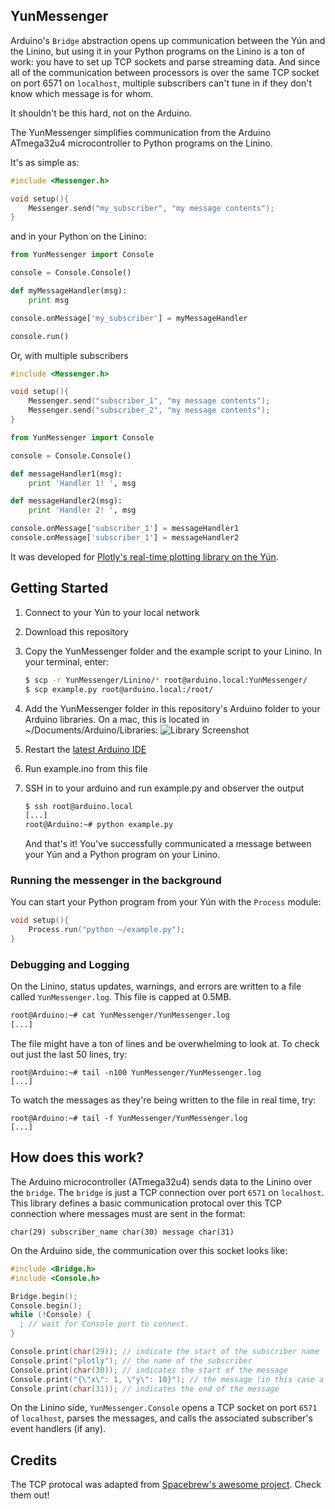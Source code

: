 ## YunMessenger

Arduino's `Bridge` abstraction opens up communication between the Yún and the Linino, but using it in your Python programs on the Linino is a ton of work: you have to set up TCP sockets and parse streaming data. And since all of the communication between processors is over the same TCP socket on port 6571 on `localhost`, multiple subscribers can't tune in if they don't know which message is for whom.

It shouldn't be this hard, not on the Arduino.

The YunMessenger simplifies communication from the Arduino ATmega32u4 microcontroller to Python programs on the Linino.

It's as simple as:

```C
#include <Messenger.h>

void setup(){
    Messenger.send("my_subscriber", "my message contents");
}
```

and in your Python on the Linino:
```python
from YunMessenger import Console

console = Console.Console()

def myMessageHandler(msg):
    print msg

console.onMessage['my_subscriber'] = myMessageHandler

console.run()
```

Or, with multiple subscribers
```C
#include <Messenger.h>

void setup(){
    Messenger.send("subscriber_1", "my message contents");
    Messenger.send("subscriber_2", "my message contents");
}
```

```python
from YunMessenger import Console

console = Console.Console()

def messageHandler1(msg):
    print 'Handler 1! ', msg

def messageHandler2(msg):
    print 'Handler 2! ', msg

console.onMessage['subscriber_1'] = messageHandler1
console.onMessage['subscriber_1'] = messageHandler2

```

It was developed for [Plotly's real-time plotting library on the Yún](https://github.com/plotly/arduino-api/tree/master/plotly_yun).

## Getting Started

1. Connect to your Yún to your local network
2. Download this repository
3. Copy the YunMessenger folder and the example script to your Linino. In your terminal, enter:
    ```bash
    $ scp -r YunMessenger/Linino/* root@arduino.local:YunMessenger/
    $ scp example.py root@arduino.local:/root/
    ```

4. Add the YunMessenger folder in this repository's Arduino folder to your Arduino libraries. On a mac, this is located in ~/Documents/Arduino/Libraries:
![Library Screenshot](http://new.tinygrab.com/c751bc2ee24070065bd90b492004598213e5197dd2.png)
5. Restart the [latest Arduino IDE](http://arduino.cc/en/main/software)
6. Run example.ino from this file
7. SSH in to your arduino and run example.py and observer the output
    ```bash
    $ ssh root@arduino.local
    [...]
    root@Arduino:~# python example.py
    ```

    And that's it! You've successfully communicated a message between your Yún and a Python program on your Linino. 

### Running the messenger in the background
You can start your Python program from your Yún with the `Process` module:
```C
void setup(){
    Process.run("python ~/example.py");
}
```

### Debugging and Logging
On the Linino, status updates, warnings, and errors are written to a file called `YunMessenger.log`. This file is capped at 0.5MB. 
```bash
root@Arduino:~# cat YunMessenger/YunMessenger.log
[...]
```
The file might have a ton of lines and be overwhelming to look at. To check out just the last 50 lines, try:
```
root@Arduino:~# tail -n100 YunMessenger/YunMessenger.log
[...]
```
To watch the messages as they're being written to the file in real time, try:
```
root@Arduino:~# tail -f YunMessenger/YunMessenger.log
[...]
```

## How does this work?

The Arduino microcontroller (ATmega32u4) sends data to the Linino over the `bridge`. The `bridge` is just a TCP connection over port `6571` on `localhost`. This library defines a basic communication protocal over this TCP connection where messages must are sent in the format:
```
char(29) subscriber_name char(30) message char(31)
```

On the Arduino side, the communication over this socket looks like:
```C
#include <Bridge.h>
#include <Console.h>

Bridge.begin();
Console.begin();
while (!Console) {
  ; // wait for Console port to connect.
}

Console.print(char(29)); // indicate the start of the subscriber name
Console.print("plotly"); // the name of the subscriber
Console.print(char(30)); // indicates the start of the message
Console.print("{\"x\": 1, \"y\": 10}"); // the message (in this case a JSON object)
Console.print(char(31)); // indicates the end of the message
```
On the Linino side, `YunMessenger.Console` opens a TCP socket on port `6571` of `localhost`, parses the messages, and calls the associated subscriber's event handlers (if any).


## Credits
The TCP protocal was adapted from [Spacebrew's awesome project](https://github.com/julioterra/yunSpacebrew/). Check them out!
